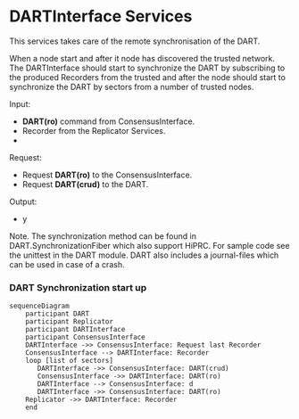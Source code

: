 # DARTInterface Services

This services takes care of the remote synchronisation of the DART.

When a node start and after it node has discovered the trusted network. 
The DARTInterface should start to synchronize the DART by subscribing to the produced Recorders from the trusted and after the node should start to synchronize the DART by sectors from a number of trusted nodes.


Input:
  - **DART(ro)** command from ConsensusInterface.
  - Recorder from the Replicator Services.
  - 

Request:
  - Request **DART(ro)** to the ConsensusInterface.
  - Request **DART(crud)** to the DART.

Output:
  - y


Note. The synchronization method can be found in DART.SynchronizationFiber which also support HiPRC. 
For sample code see the unittest in the DART module.
DART also includes a journal-files which can be used in case of a crash.

### DART Synchronization start up

```mermaid
sequenceDiagram
    participant DART 
    participant Replicator 
    participant DARTInterface
    participant ConsensusInterface 
    DARTInterface ->> ConsensusInterface: Request last Recorder
    ConsensusInterface --> DARTInterface: Recorder
    loop [list of sectors]
       DARTInterface ->> ConsensusInterface: DART(crud)
       ConsensusInterface ->> DARTInterface: DART(ro)
       DARTInterface --> ConsensusInterface: d
       DARTInterface ->> ConsensusInterface: DART(ro)
    Replicator ->> DARTInterface: Recorder
	end

```

